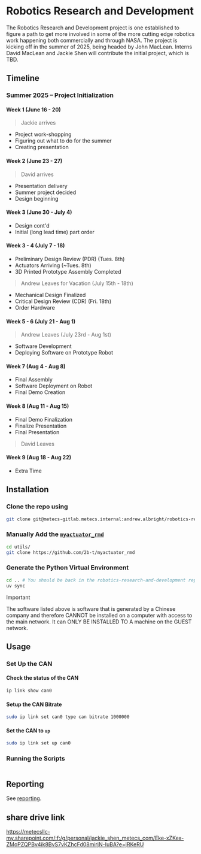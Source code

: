 # Robotics Research and Development

The Robotics Research and Development project is one established to figure a path to get more involved in some of the more cutting edge robotics work happening both commercially and through NASA.
The project is kicking off in the summer of 2025, being headed by John MacLean.
Interns David MacLean and Jackie Shen will contribute the initial project, which is TBD.

## Timeline

### Summer 2025 &ndash; Project Initialization

#### Week 1 (June 16 - 20)

> Jackie arrives

* Project work-shopping
* Figuring out what to do for the summer
* Creating presentation

#### Week 2 (June 23 - 27)

> David arrives

* Presentation delivery
* Summer project decided
* Design beginning

#### Week 3 (June 30 - July 4)

* Design cont'd
* Initial (long lead time) part order

#### Week 3 - 4 (July 7 - 18)

* Preliminary Design Review (PDR) (Tues. 8th)
* Actuators Arriving (~Tues. 8th)
* 3D Printed Prototype Assembly Completed

> Andrew Leaves for Vacation (July 15th - 18th)

* Mechanical Design Finalized
* Critical Design Review (CDR) (Fri. 18th)
* Order Hardware

#### Week 5 - 6 (July 21 - Aug 1)

> Andrew Leaves (July 23rd - Aug 1st)

* Software Development
* Deploying Software on Prototype Robot

#### Week 7  (Aug 4 - Aug 8)

* Final Assembly
* Software Deployment on Robot
* Final Demo Creation

#### Week 8  (Aug 11 - Aug 15)

* Final Demo Finalization
* Finalize Presentation
* Final Presentation

> David Leaves

#### Week 9  (Aug 18 - Aug 22)

* Extra Time

## Installation

### Clone the repo using

```sh
git clone git@metecs-gitlab.metecs.internal:andrew.albright/robotics-research-and-development.git && cd robotics-research-and-development
```

### Manually Add the [`myactuator_rmd`]([link_here](https://github.com/2b-t/myactuator_rmd))

```sh
cd utils/
git clone https://github.com/2b-t/myactuator_rmd
```

### Generate the Python Virtual Environment

```sh
cd .. # You should be back in the robotics-research-and-development repo
uv sync
```

> [!IMPORTANT]  
> The software listed above is software that is generated by a Chinese company and therefore CANNOT be installed on a computer with access to the main network.
> It can ONLY BE INSTALLED TO A machine on the GUEST network.

## Usage

### Set Up the CAN

#### Check the status of the CAN

```sh
ip link show can0
```

#### Setup the CAN Bitrate

```sh
sudo ip link set can0 type can bitrate 1000000
```

#### Set the CAN to `up`

```sh
sudo ip link set up can0
```

### Running the Scripts

```sh

```

## Reporting

See [reporting](./reporting/README.md).

## share drive link

<https://metecsllc-my.sharepoint.com/:f:/g/personal/jackie_shen_metecs_com/Eke-xZKex-ZMoPZQPBv4ik8BvS7vKZhcFd08mirjN-IuBA?e=jRKeRU>
